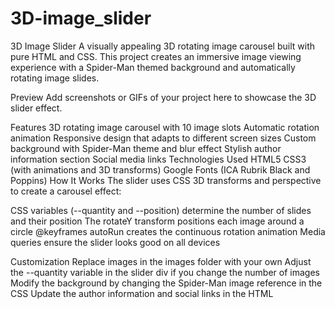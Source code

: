 # 3D-image_slider


3D Image Slider
A visually appealing 3D rotating image carousel built with pure HTML and CSS. This project creates an immersive image viewing experience with a Spider-Man themed background and automatically rotating image slides.

Preview
Add screenshots or GIFs of your project here to showcase the 3D slider effect.

Features
3D rotating image carousel with 10 image slots
Automatic rotation animation
Responsive design that adapts to different screen sizes
Custom background with Spider-Man theme and blur effect
Stylish author information section
Social media links
Technologies Used
HTML5
CSS3 (with animations and 3D transforms)
Google Fonts (ICA Rubrik Black and Poppins)
How It Works
The slider uses CSS 3D transforms and perspective to create a carousel effect:

CSS variables (--quantity and --position) determine the number of slides and their position
The rotateY transform positions each image around a circle
@keyframes autoRun creates the continuous rotation animation
Media queries ensure the slider looks good on all devices

Customization
Replace images in the images folder with your own
Adjust the --quantity variable in the slider div if you change the number of images
Modify the background by changing the Spider-Man image reference in the CSS
Update the author information and social links in the HTML
